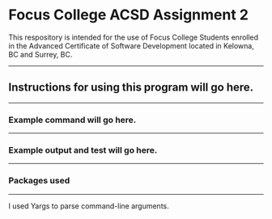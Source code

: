 # Focus College ACSD Assignment 2

This respository is intended for the use of Focus College Students enrolled in the 
Advanced Certificate of Software Development located in Kelowna, BC and Surrey, BC.

---

## Instructions for using this program will go here.
---

### Example command will go here.
---

### Example output and test will go here.
--- 

### Packages used
---
I used Yargs to parse command-line arguments.
